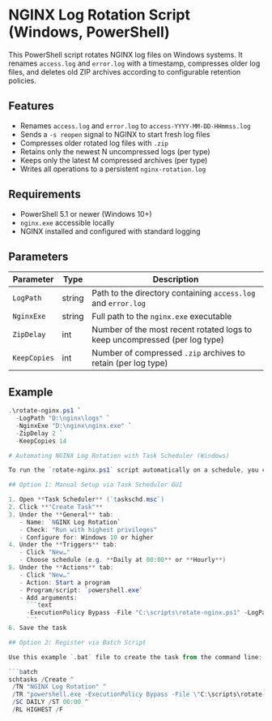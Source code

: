 # NGINX Log Rotation Script (Windows, PowerShell)

This PowerShell script rotates NGINX log files on Windows systems. It renames `access.log` and `error.log` with a timestamp, compresses older log files, and deletes old ZIP archives according to configurable retention policies.

## Features

- Renames `access.log` and `error.log` to `access-YYYY-MM-DD-HHmmss.log`
- Sends a `-s reopen` signal to NGINX to start fresh log files
- Compresses older rotated log files with `.zip`
- Retains only the newest N uncompressed logs (per type)
- Keeps only the latest M compressed archives (per type)
- Writes all operations to a persistent `nginx-rotation.log`

## Requirements

- PowerShell 5.1 or newer (Windows 10+)
- `nginx.exe` accessible locally
- NGINX installed and configured with standard logging

## Parameters

| Parameter     | Type   | Description                                                                 |
|---------------|--------|-----------------------------------------------------------------------------|
| `LogPath`     | string | Path to the directory containing `access.log` and `error.log`               |
| `NginxExe`    | string | Full path to the `nginx.exe` executable                                     |
| `ZipDelay`    | int    | Number of the most recent rotated logs to keep uncompressed (per log type) |
| `KeepCopies`  | int    | Number of compressed `.zip` archives to retain (per log type)              |

## Example

```powershell
.\rotate-nginx.ps1 `
  -LogPath "D:\nginx\logs" `
  -NginxExe "D:\nginx\nginx.exe" `
  -ZipDelay 2 `
  -KeepCopies 14

# Automating NGINX Log Rotation with Task Scheduler (Windows)

To run the `rotate-nginx.ps1` script automatically on a schedule, you can use the Windows built-in **Task Scheduler**.

## Option 1: Manual Setup via Task Scheduler GUI

1. Open **Task Scheduler** (`taskschd.msc`)
2. Click **"Create Task"**
3. Under the **General** tab:
   - Name: `NGINX Log Rotation`
   - Check: "Run with highest privileges"
   - Configure for: Windows 10 or higher
4. Under the **Triggers** tab:
   - Click "New…"
   - Choose schedule (e.g. **Daily at 00:00** or **Hourly**)
5. Under the **Actions** tab:
   - Click "New…"
   - Action: Start a program
   - Program/script: `powershell.exe`
   - Add arguments:
     ```text
     -ExecutionPolicy Bypass -File "C:\scripts\rotate-nginx.ps1" -LogPath "C:\nginx\logs" -NginxExe "C:\nginx\nginx.exe" -ZipDelay 2 -KeepCopies 14
     ```
6. Save the task

## Option 2: Register via Batch Script

Use this example `.bat` file to create the task from the command line:

```batch
schtasks /Create ^
 /TN "NGINX Log Rotation" ^
 /TR "powershell.exe -ExecutionPolicy Bypass -File \"C:\scripts\rotate-nginx.ps1\" -LogPath \"C:\nginx\logs\" -NginxExe \"C:\nginx\nginx.exe\" -ZipDelay 2 -KeepCopies 14" ^
 /SC DAILY /ST 00:00 ^
 /RL HIGHEST /F
